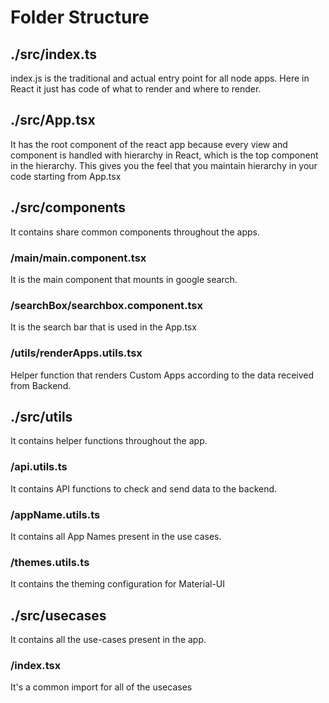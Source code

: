 # Folder Structure

## ./src/index.ts

index.js is the traditional and actual entry point for all node apps. Here in React it just has code of what to render and where to render.

## ./src/App.tsx

It has the root component of the react app because every view and component is handled with hierarchy in React, which is the top component in the hierarchy. This gives you the feel that you maintain hierarchy in your code starting from App.tsx

## **./src**/components

It contains share common components throughout the apps.

### /main/main.component.tsx

It is the main component that mounts in google search.

### /searchBox/searchbox.component.tsx

It is the search bar that is used in the App.tsx

### **/utils/renderApps.utils.tsx**

&#x20;Helper function that renders Custom Apps according to the data received from Backend.

## ./src/utils

It contains helper functions throughout the app.

### **/api.utils.ts**

It contains API functions to check and send data to the backend.

### **/appName.utils.ts**

It contains all App Names present in the use cases.

### /themes.utils.ts

It contains the theming configuration for Material-UI

## ./src/usecases

It contains all the use-cases present in the app.

### /index.tsx

It's a common import for all of the usecases
